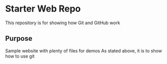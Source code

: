 # Starter Web Repo

This repository is for showing how Git and GitHub work

## Purpose

Sample website with plenty of files for demos
As stated above, it is to show how to use git
